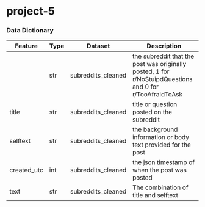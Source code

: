 # project-5





### Data Dictionary
|Feature|Type|Dataset|Description|
|---|---|---|---|
||str|subreddits_cleaned|the subreddit that the post was originally posted, 1 for r/NoStuipdQuestions and 0 for r/TooAfraidToAsk|
|title|str|subreddits_cleaned|title or question posted on the subreddit|
|selftext|str|subreddits_cleaned|the background information or body text provided for the post|
|created_utc|int|subreddits_cleaned|the json timestamp of when the post was posted|
|text|str|subreddits_cleaned|The combination of title and selftext|
